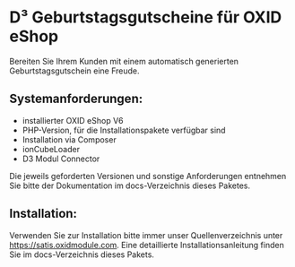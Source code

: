 # D³ Geburtstagsgutscheine für OXID eShop
Bereiten Sie Ihrem Kunden mit einem automatisch generierten Geburtstagsgutschein eine Freude.

## Systemanforderungen:
- installierter OXID eShop V6
- PHP-Version, für die Installationspakete verfügbar sind
- Installation via Composer
- ionCubeLoader
- D3 Modul Connector

Die jeweils geforderten Versionen und sonstige Anforderungen entnehmen Sie bitte der Dokumentation im docs-Verzeichnis dieses Paketes. 

## Installation:

Verwenden Sie zur Installation bitte immer unser Quellenverzeichnis unter https://satis.oxidmodule.com.
Eine detaillierte Installationsanleitung finden Sie im docs-Verzeichnis dieses Pakets.